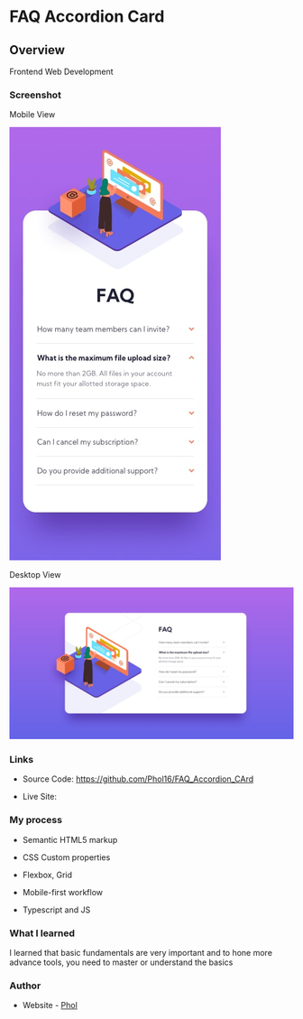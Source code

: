 # FAQ Accordion Card

## Overview

Frontend Web Development

### Screenshot

Mobile View

<img src='./design/mobile-design.jpg' alt='Image'/>

Desktop View

<img src='./design/desktop-design.jpg' alt='Image'/>

### Links

- Source Code: https://github.com/Phol16/FAQ_Accordion_CArd

- Live Site: 

### My process

- Semantic HTML5 markup

- CSS Custom properties

- Flexbox, Grid

- Mobile-first workflow

- Typescript and JS


### What I learned

I learned that basic fundamentals are very important and to hone more advance tools, you need to master or understand the basics

### Author

- Website - [Phol](https://phol.vercel.app/)